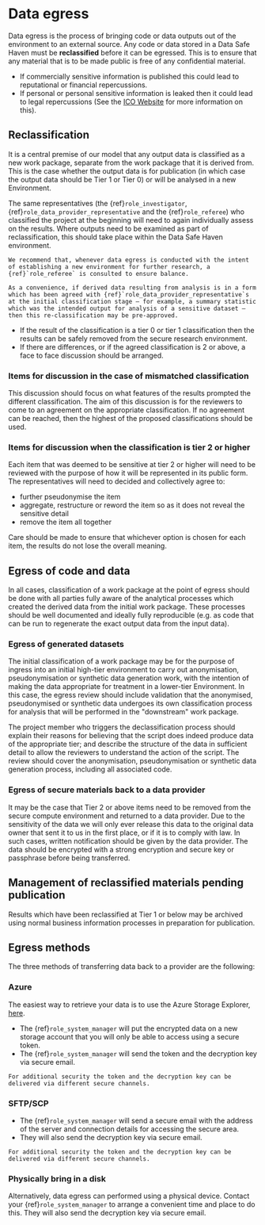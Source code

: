 # Data egress

Data egress is the process of bringing code or data outputs out of the environment to an external source.
Any code or data stored in a Data Safe Haven must be **reclassified** before it can be egressed.
This is to ensure that any material that is to be made public is free of any confidential material.

- If commercially sensitive information is published this could lead to reputational or financial repercussions.
- If personal or personal sensitive information is leaked then it could lead to legal repercussions (See the [ICO Website](https://ico.org.uk/for-organisations/guide-to-data-protection/guide-to-the-general-data-protection-regulation-gdpr/key-definitions/what-is-personal-data/) for more information on this).

## Reclassification

It is a central premise of our model that any output data is classified as a new work package, separate from the work package that it is derived from.
This is the case whether the output data is for publication (in which case the output data should be Tier 1 or Tier 0) or will be analysed in a new Environment.

The same representatives (the {ref}`role_investigator`, {ref}`role_data_provider_representative` and the {ref}`role_referee`) who classified the project at the beginning will need to again individually assess on the results.
Where outputs need to be examined as part of reclassification, this should take place within the Data Safe Haven environment.

```{hint}
We recommend that, whenever data egress is conducted with the intent of establishing a new environment for further research, a {ref}`role_referee` is consulted to ensure balance.
```

```{note}
As a convenience, if derived data resulting from analysis is in a form which has been agreed with {ref}`role_data_provider_representative`s at the initial classification stage – for example, a summary statistic which was the intended output for analysis of a sensitive dataset – then this re-classification may be pre-approved.
```

- If the result of the classification is a tier 0 or tier 1 classification then the results can be safely removed from the secure research environment.
- If there are differences, or if the agreed classification is 2 or above, a face to face discussion should be arranged.

### Items for discussion in the case of mismatched classification

This discussion should focus on what features of the results prompted the different classification.
The aim of this discussion is for the reviewers to come to an agreement on the appropriate classification.
If no agreement can be reached, then the highest of the proposed classifications should be used.

### Items for discussion when the classification is tier 2 or higher

Each item that was deemed to be sensitive at tier 2 or higher will need to be reviewed with the purpose of how it will be represented in its public form.
The representatives will need to decided and collectively agree to:

- further pseudonymise the item
- aggregate, restructure or reword the item so as it does not reveal the sensitive detail
- remove the item all together

Care should be made to ensure that whichever option is chosen for each item, the results do not lose the overall meaning.

## Egress of code and data

In all cases, classification of a work package at the point of egress should be done with all parties fully aware of the analytical processes which created the derived data from the initial work package.
These processes should be well documented and ideally fully reproducible (e.g. as code that can be run to regenerate the exact output data from the input data).

### Egress of generated datasets

The initial classification of a work package may be for the purpose of ingress into an initial high-tier environment to carry out anonymisation, pseudonymisation or synthetic data generation work, with the intention of making the data appropriate for treatment in a lower-tier Environment.
In this case, the egress review should include validation that the anonymised, pseudonymised or synthetic data undergoes its own classification process for analysis that will be performed in the "downstream" work package.

The project member who triggers the declassification process should explain their reasons for believing that the script does indeed produce data of the appropriate tier; and describe the structure of the data in sufficient detail to allow the reviewers to understand the action of the script.
The review should cover the anonymisation, pseudonymisation or synthetic data generation process, including all associated code.

### Egress of secure materials back to a data provider

It may be the case that Tier 2 or above items need to be removed from the secure compute environment and returned to a data provider.
Due to the sensitivity of the data we will only ever release this data to the original data owner that sent it to us in the first place, or if it is to comply with law.
In such cases, written notification should be given by the data provider.
The data should be encrypted with a strong encryption and secure key or passphrase before being transferred.

## Management of reclassified materials pending publication

Results which have been reclassified at Tier 1 or below may be archived using normal business information processes in preparation for publication.

## Egress methods

The three methods of transferring data back to a provider are the following:

### Azure

The easiest way to retrieve your data is to use the Azure Storage Explorer, [here](https://azure.microsoft.com/en-gb/features/storage-explorer/).

- The {ref}`role_system_manager` will put the encrypted data on a new storage account that you will only be able to access using a secure token.
- The {ref}`role_system_manager` will send the token and the decryption key via secure email.

```{attention}
For additional security the token and the decryption key can be delivered via different secure channels.
```

### SFTP/SCP

- The {ref}`role_system_manager` will send a secure email with the address of the server and connection details for accessing the secure area.
- They will also send the decryption key via secure email.

```{attention}
For additional security the token and the decryption key can be delivered via different secure channels.
```

### Physically bring in a disk

Alternatively, data egress can performed using a physical device.
Contact your {ref}`role_system_manager` to arrange a convenient time and place to do this.
They will also send the decryption key via secure email.
